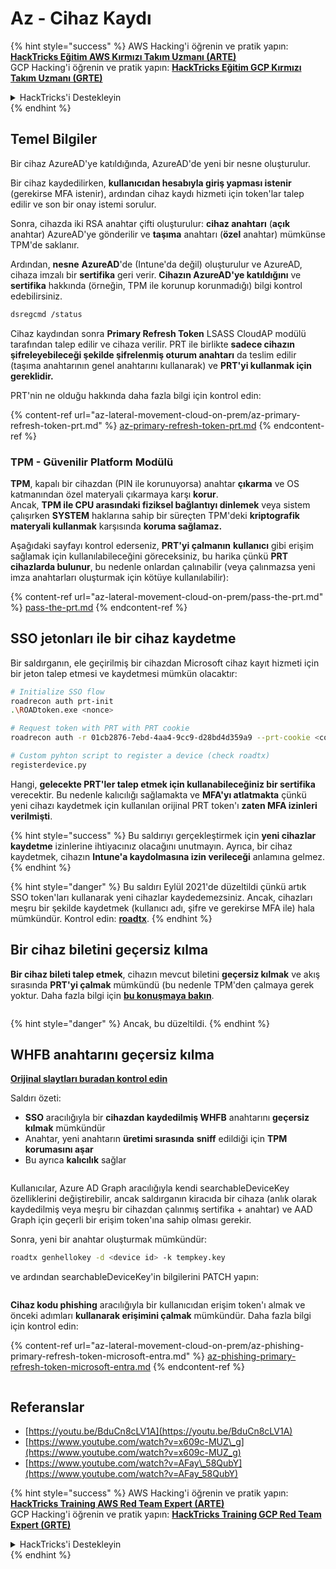 # Az - Cihaz Kaydı

{% hint style="success" %}
AWS Hacking'i öğrenin ve pratik yapın:<img src="../../.gitbook/assets/image (1) (1) (1).png" alt="" data-size="line">[**HackTricks Eğitim AWS Kırmızı Takım Uzmanı (ARTE)**](https://training.hacktricks.xyz/courses/arte)<img src="../../.gitbook/assets/image (1) (1) (1).png" alt="" data-size="line">\
GCP Hacking'i öğrenin ve pratik yapın: <img src="../../.gitbook/assets/image (2).png" alt="" data-size="line">[**HackTricks Eğitim GCP Kırmızı Takım Uzmanı (GRTE)**<img src="../../.gitbook/assets/image (2).png" alt="" data-size="line">](https://training.hacktricks.xyz/courses/grte)

<details>

<summary>HackTricks'i Destekleyin</summary>

* [**abonelik planlarını**](https://github.com/sponsors/carlospolop) kontrol edin!
* **💬 [**Discord grubuna**](https://discord.gg/hRep4RUj7f) veya [**telegram grubuna**](https://t.me/peass) katılın ya da **Twitter'da** 🐦 [**@hacktricks\_live**](https://twitter.com/hacktricks_live)** bizi takip edin.**
* **Hacking ipuçlarını paylaşmak için** [**HackTricks**](https://github.com/carlospolop/hacktricks) ve [**HackTricks Cloud**](https://github.com/carlospolop/hacktricks-cloud) github reposuna PR gönderin.

</details>
{% endhint %}

## Temel Bilgiler

Bir cihaz AzureAD'ye katıldığında, AzureAD'de yeni bir nesne oluşturulur.

Bir cihaz kaydedilirken, **kullanıcıdan hesabıyla giriş yapması istenir** (gerekirse MFA istenir), ardından cihaz kaydı hizmeti için token'lar talep edilir ve son bir onay istemi sorulur.

Sonra, cihazda iki RSA anahtar çifti oluşturulur: **cihaz anahtarı** (**açık** anahtar) AzureAD'ye gönderilir ve **taşıma** anahtarı (**özel** anahtar) mümkünse TPM'de saklanır.

Ardından, **nesne** **AzureAD**'de (Intune'da değil) oluşturulur ve AzureAD, cihaza imzalı bir **sertifika** geri verir. **Cihazın AzureAD'ye katıldığını** ve **sertifika** hakkında (örneğin, TPM ile korunup korunmadığı) bilgi kontrol edebilirsiniz.
```bash
dsregcmd /status
```
Cihaz kaydından sonra **Primary Refresh Token** LSASS CloudAP modülü tarafından talep edilir ve cihaza verilir. PRT ile birlikte **sadece cihazın şifreleyebileceği şekilde şifrelenmiş oturum anahtarı** da teslim edilir (taşıma anahtarının genel anahtarını kullanarak) ve **PRT'yi kullanmak için gereklidir.**

PRT'nin ne olduğu hakkında daha fazla bilgi için kontrol edin:

{% content-ref url="az-lateral-movement-cloud-on-prem/az-primary-refresh-token-prt.md" %}
[az-primary-refresh-token-prt.md](az-lateral-movement-cloud-on-prem/az-primary-refresh-token-prt.md)
{% endcontent-ref %}

### TPM - Güvenilir Platform Modülü

**TPM**, kapalı bir cihazdan (PIN ile korunuyorsa) anahtar **çıkarma** ve OS katmanından özel materyali çıkarmaya karşı **korur**.\
Ancak, **TPM ile CPU arasındaki fiziksel bağlantıyı dinlemek** veya sistem çalışırken **SYSTEM** haklarına sahip bir süreçten TPM'deki **kriptografik materyali kullanmak** karşısında **koruma sağlamaz.**

Aşağıdaki sayfayı kontrol ederseniz, **PRT'yi çalmanın** **kullanıcı** gibi erişim sağlamak için kullanılabileceğini göreceksiniz, bu harika çünkü **PRT cihazlarda bulunur**, bu nedenle onlardan çalınabilir (veya çalınmazsa yeni imza anahtarları oluşturmak için kötüye kullanılabilir):

{% content-ref url="az-lateral-movement-cloud-on-prem/pass-the-prt.md" %}
[pass-the-prt.md](az-lateral-movement-cloud-on-prem/pass-the-prt.md)
{% endcontent-ref %}

## SSO jetonları ile bir cihaz kaydetme

Bir saldırganın, ele geçirilmiş bir cihazdan Microsoft cihaz kayıt hizmeti için bir jeton talep etmesi ve kaydetmesi mümkün olacaktır:
```bash
# Initialize SSO flow
roadrecon auth prt-init
.\ROADtoken.exe <nonce>

# Request token with PRT with PRT cookie
roadrecon auth -r 01cb2876-7ebd-4aa4-9cc9-d28bd4d359a9 --prt-cookie <cookie>

# Custom pyhton script to register a device (check roadtx)
registerdevice.py
```
Hangi, **gelecekte PRT'ler talep etmek için kullanabileceğiniz bir sertifika** verecektir. Bu nedenle kalıcılığı sağlamakta ve **MFA'yı atlatmakta** çünkü yeni cihazı kaydetmek için kullanılan orijinal PRT token'ı **zaten MFA izinleri verilmişti**.

{% hint style="success" %}
Bu saldırıyı gerçekleştirmek için **yeni cihazlar kaydetme** izinlerine ihtiyacınız olacağını unutmayın. Ayrıca, bir cihaz kaydetmek, cihazın **Intune'a kaydolmasına izin verileceği** anlamına gelmez.
{% endhint %}

{% hint style="danger" %}
Bu saldırı Eylül 2021'de düzeltildi çünkü artık SSO token'ları kullanarak yeni cihazlar kaydedemezsiniz. Ancak, cihazları meşru bir şekilde kaydetmek (kullanıcı adı, şifre ve gerekirse MFA ile) hala mümkündür. Kontrol edin: [**roadtx**](https://github.com/carlospolop/hacktricks-cloud/blob/master/pentesting-cloud/azure-security/az-lateral-movement-cloud-on-prem/az-roadtx-authentication.md).
{% endhint %}

## Bir cihaz biletini geçersiz kılma

**Bir cihaz bileti talep etmek**, cihazın mevcut biletini **geçersiz kılmak** ve akış sırasında **PRT'yi çalmak** mümkündü (bu nedenle TPM'den çalmaya gerek yoktur. Daha fazla bilgi için [**bu konuşmaya bakın**](https://youtu.be/BduCn8cLV1A).

<figure><img src="../../.gitbook/assets/image (32).png" alt=""><figcaption></figcaption></figure>

{% hint style="danger" %}
Ancak, bu düzeltildi.
{% endhint %}

## WHFB anahtarını geçersiz kılma

[**Orijinal slaytları buradan kontrol edin**](https://dirkjanm.io/assets/raw/Windows%20Hello%20from%20the%20other%20side_nsec_v1.0.pdf)

Saldırı özeti:

* **SSO** aracılığıyla bir **cihazdan kaydedilmiş WHFB** anahtarını **geçersiz kılmak** mümkündür
* Anahtar, yeni anahtarın **üretimi sırasında** **sniff** edildiği için **TPM korumasını aşar**
* Bu ayrıca **kalıcılık** sağlar

<figure><img src="../../.gitbook/assets/image (34).png" alt=""><figcaption></figcaption></figure>

Kullanıcılar, Azure AD Graph aracılığıyla kendi searchableDeviceKey özelliklerini değiştirebilir, ancak saldırganın kiracıda bir cihaza (anlık olarak kaydedilmiş veya meşru bir cihazdan çalınmış sertifika + anahtar) ve AAD Graph için geçerli bir erişim token'ına sahip olması gerekir.

Sonra, yeni bir anahtar oluşturmak mümkündür:
```bash
roadtx genhellokey -d <device id> -k tempkey.key
```
ve ardından searchableDeviceKey'in bilgilerini PATCH yapın:

<figure><img src="../../.gitbook/assets/image (36).png" alt=""><figcaption></figcaption></figure>

**Cihaz kodu phishing** aracılığıyla bir kullanıcıdan erişim token'ı almak ve önceki adımları **kullanarak erişimini çalmak** mümkündür. Daha fazla bilgi için kontrol edin:

{% content-ref url="az-lateral-movement-cloud-on-prem/az-phishing-primary-refresh-token-microsoft-entra.md" %}
[az-phishing-primary-refresh-token-microsoft-entra.md](az-lateral-movement-cloud-on-prem/az-phishing-primary-refresh-token-microsoft-entra.md)
{% endcontent-ref %}

<figure><img src="../../.gitbook/assets/image (37).png" alt=""><figcaption></figcaption></figure>

## Referanslar

* [https://youtu.be/BduCn8cLV1A](https://youtu.be/BduCn8cLV1A)
* [https://www.youtube.com/watch?v=x609c-MUZ\_g](https://www.youtube.com/watch?v=x609c-MUZ_g)
* [https://www.youtube.com/watch?v=AFay\_58QubY](https://www.youtube.com/watch?v=AFay_58QubY)

{% hint style="success" %}
AWS Hacking'i öğrenin ve pratik yapın:<img src="../../.gitbook/assets/image (1) (1) (1).png" alt="" data-size="line">[**HackTricks Training AWS Red Team Expert (ARTE)**](https://training.hacktricks.xyz/courses/arte)<img src="../../.gitbook/assets/image (1) (1) (1).png" alt="" data-size="line">\
GCP Hacking'i öğrenin ve pratik yapın: <img src="../../.gitbook/assets/image (2).png" alt="" data-size="line">[**HackTricks Training GCP Red Team Expert (GRTE)**<img src="../../.gitbook/assets/image (2).png" alt="" data-size="line">](https://training.hacktricks.xyz/courses/grte)

<details>

<summary>HackTricks'i Destekleyin</summary>

* [**abonelik planlarını**](https://github.com/sponsors/carlospolop) kontrol edin!
* **💬 [**Discord grubuna**](https://discord.gg/hRep4RUj7f) veya [**telegram grubuna**](https://t.me/peass) katılın ya da **Twitter'da** 🐦 [**@hacktricks\_live**](https://twitter.com/hacktricks_live)**'i takip edin.**
* **Hacking ipuçlarını paylaşmak için** [**HackTricks**](https://github.com/carlospolop/hacktricks) ve [**HackTricks Cloud**](https://github.com/carlospolop/hacktricks-cloud) github reposuna PR gönderin.

</details>
{% endhint %}
